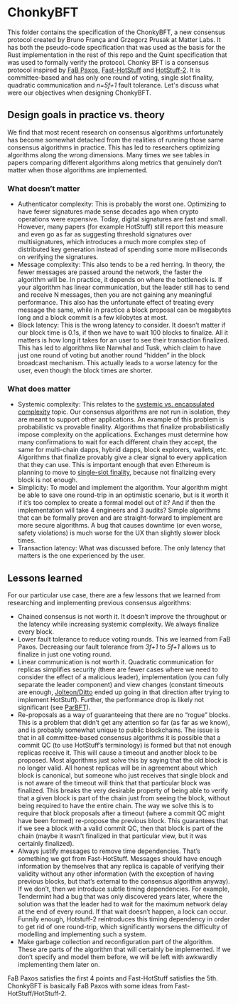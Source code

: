 # ChonkyBFT

This folder contains the specification of the ChonkyBFT, a new consensus protocol created by Bruno França and Grzegorz Prusak at Matter Labs. It has both the pseudo-code specification that was used as the basis for the Rust implementation in the rest of this repo and the Quint specification that was used to formally verify the protocol.
Chonky BFT is a consensus protocol inspired by [FaB Paxos](https://www.cs.cornell.edu/lorenzo/papers/Martin06Fast.pdf), [Fast-HotStuff](https://arxiv.org/abs/2010.11454) and [HotStuff-2](https://eprint.iacr.org/2023/397).
It is committee-based and has only one round of voting, single slot finality, quadratic communication and _n=5f+1_ fault tolerance. Let's discuss what were our objectives when designing ChonkyBFT.

## Design goals in practice vs. theory

We find that most recent research on consensus algorithms unfortunately has become somewhat detached from the realities of running those same consensus algorithms in practice. This has led to researchers optimizing algorithms along the wrong dimensions. Many times we see tables in papers comparing different algorithms along metrics that genuinely don’t matter when those algorithms are implemented.

### What doesn’t matter

- Authenticator complexity: This is probably the worst one. Optimizing to have fewer signatures made sense decades ago when crypto operations were expensive. Today, digital signatures are fast and small. However, many papers (for example HotStuff) still report this measure and even go as far as suggesting threshold signatures over multisignatures, which introduces a much more complex step of distributed key generation instead of spending some more milliseconds on verifying the signatures.
- Message complexity: This also tends to be a red herring. In theory, the fewer messages are passed around the network, the faster the algorithm will be. In practice, it depends on where the bottleneck is. If your algorithm has linear communication, but the leader still has to send and receive N messages, then you are not gaining any meaningful performance. This also has the unfortunate effect of treating every message the same, while in practice a block proposal can be megabytes long and a block commit is a few kilobytes at most.
- Block latency: This is the wrong latency to consider. It doesn’t matter if our block time is 0.1s, if then we have to wait 100 blocks to finalize. All it matters is how long it takes for an user to see their transaction finalized. This has led to algorithms like Narwhal and Tusk, which claim to have just one round of voting but another round “hidden” in the block broadcast mechanism. This actually leads to a worse latency for the user, even though the block times are shorter.

### What does matter

- Systemic complexity: This relates to the [systemic vs. encapsulated complexity](https://vitalik.eth.limo/general/2022/02/28/complexity.html) topic. Our consensus algorithms are not run in isolation, they are meant to support other applications. An example of this problem is probabilistic vs provable finality. Algorithms that finalize probabilistically impose complexity on the applications. Exchanges must determine how many confirmations to wait for each different chain they accept, the same for multi-chain dapps, hybrid dapps, block explorers, wallets, etc. Algorithms that finalize provably give a clear signal to every application that they can use. This is important enough that even Ethereum is planning to move to [single-slot finality](https://ethereum.org/en/roadmap/single-slot-finality/#why-aim-for-quicker-finality), because not finalizing every block is not enough.
- Simplicity: To model and implement the algorithm. Your algorithm might be able to save one round-trip in an optimistic scenario, but is it worth it if it’s too complex to create a formal model out of it? And if then the implementation will take 4 engineers and 3 audits? Simple algorithms that can be formally proven and are straight-forward to implement are more secure algorithms. A bug that causes downtime (or even worse, safety violations) is much worse for the UX than slightly slower block times.
- Transaction latency: What was discussed before. The only latency that matters is the one experienced by the user.

## Lessons learned

For our particular use case, there are a few lessons that we learned from researching and implementing previous consensus algorithms:

- Chained consensus is not worth it. It doesn’t improve the throughput or the latency while increasing systemic complexity. We always finalize every block.
- Lower fault tolerance to reduce voting rounds. This we learned from FaB Paxos. Decreasing our fault tolerance from *3f+1* to *5f+1* allows us to finalize in just one voting round.
- Linear communication is not worth it. Quadratic communication for replicas simplifies security (there are fewer cases where we need to consider the effect of a malicious leader), implementation (you can fully separate the leader component) and view changes (constant timeouts are enough, [Jolteon/Ditto](https://arxiv.org/abs/2106.10362) ended up going in that direction after trying to implement HotStuff). Further, the performance drop is likely not significant (see [ParBFT](https://eprint.iacr.org/2023/679.pdf)).
- Re-proposals as a way of guaranteeing that there are no “rogue” blocks. This is a problem that didn’t get any attention so far (as far as we know), and is probably somewhat unique to public blockchains. The issue is that in all committee-based consensus algorithms it is possible that a commit QC (to use HotStuff’s terminology) is formed but that not enough replicas receive it. This will cause a timeout and another block to be proposed. Most algorithms just solve this by saying that the old block is no longer valid. All honest replicas will be in agreement about which block is canonical, but someone who just receives that single block and is not aware of the timeout will think that that particular block was finalized. This breaks the very desirable property of being able to verify that a given block is part of the chain just from seeing the block, without being required to have the entire chain. The way we solve this is to require that block proposals after a timeout (where a commit QC might have been formed) re-propose the previous block. This guarantees that if we see a block with a valid commit QC, then that block is part of the chain (maybe it wasn’t finalized in that particular view, but it was certainly finalized).
- Always justify messages to remove time dependencies. That’s something we got from Fast-HotStuff. Messages should have enough information by themselves that any replica is capable of verifying their validity without any other information (with the exception of having previous blocks, but that’s external to the consensus algorithm anyway). If we don’t, then we introduce subtle timing dependencies. For example, Tendermint had a bug that was only discovered years later, where the solution was that the leader had to wait for the maximum network delay at the end of every round. If that wait doesn’t happen, a lock can occur. Funnily enough, Hotstuff-2 reintroduces this timing dependency in order to get rid of one round-trip, which significantly worsens the difficulty of modelling and implementing such a system.
- Make garbage collection and reconfiguration part of the algorithm. These are parts of the algorithm that will certainly be implemented. If we don’t specify and model them before, we will be left with awkwardly implementing them later on.

FaB Paxos satisfies the first 4 points and Fast-HotStuff satisfies the 5th. ChonkyBFT is basically FaB Paxos with some ideas from Fast-HotStuff/HotStuff-2.